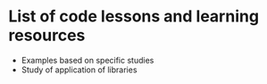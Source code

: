 # List of code lessons and learning resources

- Examples based on specific studies
- Study of application of libraries